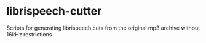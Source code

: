 # librispeech-cutter
Scripts for generating librispeech cuts from the original mp3 archive without 16kHz restrictions
